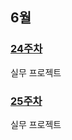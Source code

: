 ## 6월
### [24주차](https://github.com/Imseongjoo/TIL/tree/master/07_Jun/Week_24)
실무 프로젝트
### [25주차](https://github.com/Imseongjoo/TIL/tree/master/07_Jun/Week_25)
실무 프로젝트